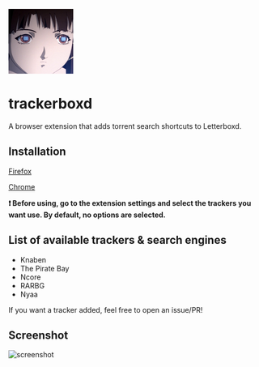 ![icon](icon.png)
# trackerboxd
A browser extension that adds torrent search shortcuts to Letterboxd.

## Installation

[Firefox](https://addons.mozilla.org/en-GB/firefox/addon/torrentboxd/)

[Chrome](https://chrome.google.com/webstore/detail/torrentboxd/jclinmfmhfdebkgfjojegbcnnhdfpfed)

**❗️ Before using, go to the extension settings and select the trackers you want use. By default, no options are selected.**

## List of available trackers & search engines

- Knaben
- The Pirate Bay
- Ncore
- RARBG
- Nyaa

If you want a tracker added, feel free to open an issue/PR!

## Screenshot

![screenshot](https://i.imgur.com/BtQpttF.png)
